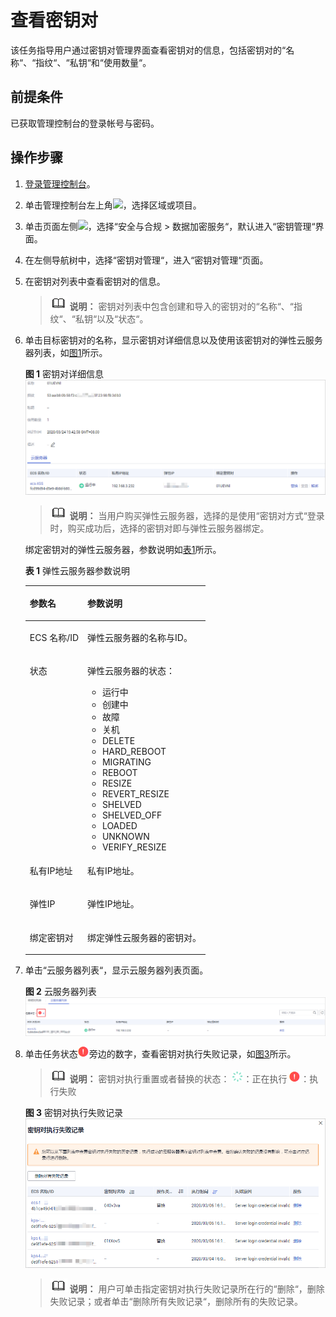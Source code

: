 # 查看密钥对<a name="dew_01_0037"></a>

该任务指导用户通过密钥对管理界面查看密钥对的信息，包括密钥对的“名称“、“指纹“、“私钥“和“使用数量“。

## 前提条件<a name="section271792314171"></a>

已获取管理控制台的登录帐号与密码。

## 操作步骤<a name="section696494884915"></a>

1.  [登录管理控制台](https://console.huaweicloud.com)。
2.  单击管理控制台左上角![](figures/icon_region-12.png)，选择区域或项目。
3.  单击页面左侧![](figures/icon-servicelist-13.png)，选择“安全与合规  \>  数据加密服务“，默认进入“密钥管理“界面。
4.  在左侧导航树中，选择“密钥对管理“，进入“密钥对管理“页面。

1.  在密钥对列表中查看密钥对的信息。

    >![](public_sys-resources/icon-note.gif) **说明：** 
    >密钥对列表中包含创建和导入的密钥对的“名称“、“指纹“、“私钥“以及“状态“。

2.  单击目标密钥对的名称，显示密钥对详细信息以及使用该密钥对的弹性云服务器列表，如[图1](#fig99418471135)所示。

    **图 1**  密钥对详细信息<a name="fig99418471135"></a>  
    ![](figures/密钥对详细信息.png "密钥对详细信息")

    >![](public_sys-resources/icon-note.gif) **说明：** 
    >当用户购买弹性云服务器，选择的是使用“密钥对方式“登录时，购买成功后，选择的密钥对即与弹性云服务器绑定。

    绑定密钥对的弹性云服务器，参数说明如[表1](#table92625287420)所示。

    **表 1**  弹性云服务器参数说明

    <a name="table92625287420"></a>
    <table><thead align="left"><tr id="row17262228244"><th class="cellrowborder" valign="top" width="32%" id="mcps1.2.3.1.1"><p id="p426292819412"><a name="p426292819412"></a><a name="p426292819412"></a>参数名</p>
    </th>
    <th class="cellrowborder" valign="top" width="68%" id="mcps1.2.3.1.2"><p id="p626232810411"><a name="p626232810411"></a><a name="p626232810411"></a>参数说明</p>
    </th>
    </tr>
    </thead>
    <tbody><tr id="row326212285418"><td class="cellrowborder" valign="top" width="32%" headers="mcps1.2.3.1.1 "><p id="p1626219280419"><a name="p1626219280419"></a><a name="p1626219280419"></a>ECS 名称/ID</p>
    </td>
    <td class="cellrowborder" valign="top" width="68%" headers="mcps1.2.3.1.2 "><p id="p142629281943"><a name="p142629281943"></a><a name="p142629281943"></a>弹性云服务器的名称与ID。</p>
    </td>
    </tr>
    <tr id="row102641628744"><td class="cellrowborder" valign="top" width="32%" headers="mcps1.2.3.1.1 "><p id="p1226462820417"><a name="p1226462820417"></a><a name="p1226462820417"></a>状态</p>
    </td>
    <td class="cellrowborder" valign="top" width="68%" headers="mcps1.2.3.1.2 "><p id="p10264828646"><a name="p10264828646"></a><a name="p10264828646"></a>弹性云服务器的状态：</p>
    <a name="ul10721135812019"></a><a name="ul10721135812019"></a><ul id="ul10721135812019"><li>运行中</li><li>创建中</li><li>故障</li><li>关机</li><li>DELETE</li><li>HARD_REBOOT</li><li>MIGRATING</li><li>REBOOT</li><li>RESIZE</li><li>REVERT_RESIZE</li><li>SHELVED</li><li>SHELVED_OFF</li><li>LOADED</li><li>UNKNOWN</li><li>VERIFY_RESIZE</li></ul>
    </td>
    </tr>
    <tr id="row92644283416"><td class="cellrowborder" valign="top" width="32%" headers="mcps1.2.3.1.1 "><p id="p10264628343"><a name="p10264628343"></a><a name="p10264628343"></a>私有IP地址</p>
    </td>
    <td class="cellrowborder" valign="top" width="68%" headers="mcps1.2.3.1.2 "><p id="p16264172818418"><a name="p16264172818418"></a><a name="p16264172818418"></a>私有IP地址。</p>
    </td>
    </tr>
    <tr id="row192641328240"><td class="cellrowborder" valign="top" width="32%" headers="mcps1.2.3.1.1 "><p id="p6264202816416"><a name="p6264202816416"></a><a name="p6264202816416"></a>弹性IP</p>
    </td>
    <td class="cellrowborder" valign="top" width="68%" headers="mcps1.2.3.1.2 "><p id="p172647287413"><a name="p172647287413"></a><a name="p172647287413"></a>弹性IP地址。</p>
    </td>
    </tr>
    <tr id="row12641928743"><td class="cellrowborder" valign="top" width="32%" headers="mcps1.2.3.1.1 "><p id="p11264122816417"><a name="p11264122816417"></a><a name="p11264122816417"></a>绑定密钥对</p>
    </td>
    <td class="cellrowborder" valign="top" width="68%" headers="mcps1.2.3.1.2 "><p id="p1326411281046"><a name="p1326411281046"></a><a name="p1326411281046"></a>绑定弹性云服务器的密钥对。</p>
    </td>
    </tr>
    </tbody>
    </table>

3.  单击“云服务器列表“，显示云服务器列表页面。

    **图 2**  云服务器列表<a name="fig962471715181"></a>  
    ![](figures/云服务器列表.png "云服务器列表")

4.  单击任务状态![](figures/icon_failed_dew.png)旁边的数字，查看密钥对执行失败记录，如[图3](#fig2500412155512)所示。

    >![](public_sys-resources/icon-note.gif) **说明：** 
    >密钥对执行重置或者替换的状态：
    >![](figures/icon_running.png)：正在执行
    >![](figures/icon_failed_dew.png)：执行失败

    **图 3**  密钥对执行失败记录<a name="fig2500412155512"></a>  
    ![](figures/密钥对执行失败记录.png "密钥对执行失败记录")

    >![](public_sys-resources/icon-note.gif) **说明：** 
    >用户可单击指定密钥对执行失败记录所在行的“删除“，删除失败记录；或者单击“删除所有失败记录“，删除所有的失败记录。


